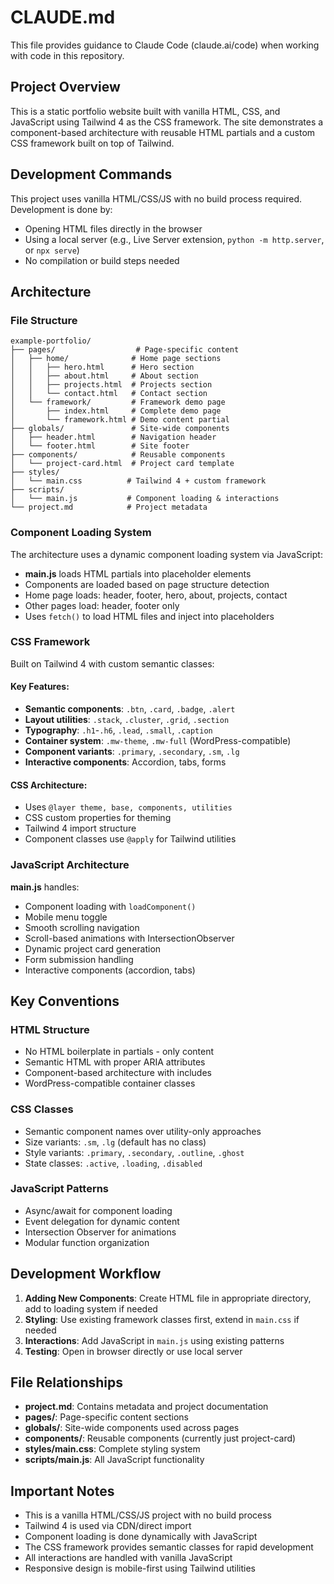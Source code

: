 # CLAUDE.md

This file provides guidance to Claude Code (claude.ai/code) when working with code in this repository.

## Project Overview

This is a static portfolio website built with vanilla HTML, CSS, and JavaScript using Tailwind 4 as the CSS framework. The site demonstrates a component-based architecture with reusable HTML partials and a custom CSS framework built on top of Tailwind.

## Development Commands

This project uses vanilla HTML/CSS/JS with no build process required. Development is done by:

- Opening HTML files directly in the browser
- Using a local server (e.g., Live Server extension, `python -m http.server`, or `npx serve`)
- No compilation or build steps needed

## Architecture

### File Structure

```
example-portfolio/
├── pages/                  # Page-specific content
│   ├── home/              # Home page sections
│   │   ├── hero.html      # Hero section
│   │   ├── about.html     # About section
│   │   ├── projects.html  # Projects section
│   │   └── contact.html   # Contact section
│   └── framework/         # Framework demo page
│       ├── index.html     # Complete demo page
│       └── framework.html # Demo content partial
├── globals/               # Site-wide components
│   ├── header.html        # Navigation header
│   └── footer.html        # Site footer
├── components/            # Reusable components
│   └── project-card.html  # Project card template
├── styles/
│   └── main.css          # Tailwind 4 + custom framework
├── scripts/
│   └── main.js           # Component loading & interactions
└── project.md            # Project metadata
```

### Component Loading System

The architecture uses a dynamic component loading system via JavaScript:

- **main.js** loads HTML partials into placeholder elements
- Components are loaded based on page structure detection
- Home page loads: header, footer, hero, about, projects, contact
- Other pages load: header, footer only
- Uses `fetch()` to load HTML files and inject into placeholders

### CSS Framework

Built on Tailwind 4 with custom semantic classes:

#### Key Features:
- **Semantic components**: `.btn`, `.card`, `.badge`, `.alert`
- **Layout utilities**: `.stack`, `.cluster`, `.grid`, `.section`
- **Typography**: `.h1`-`.h6`, `.lead`, `.small`, `.caption`
- **Container system**: `.mw-theme`, `.mw-full` (WordPress-compatible)
- **Component variants**: `.primary`, `.secondary`, `.sm`, `.lg`
- **Interactive components**: Accordion, tabs, forms

#### CSS Architecture:
- Uses `@layer theme, base, components, utilities`
- CSS custom properties for theming
- Tailwind 4 import structure
- Component classes use `@apply` for Tailwind utilities

### JavaScript Architecture

**main.js** handles:
- Component loading with `loadComponent()`
- Mobile menu toggle
- Smooth scrolling navigation
- Scroll-based animations with IntersectionObserver
- Dynamic project card generation
- Form submission handling
- Interactive components (accordion, tabs)

## Key Conventions

### HTML Structure
- No HTML boilerplate in partials - only content
- Semantic HTML with proper ARIA attributes
- Component-based architecture with includes
- WordPress-compatible container classes

### CSS Classes
- Semantic component names over utility-only approaches
- Size variants: `.sm`, `.lg` (default has no class)
- Style variants: `.primary`, `.secondary`, `.outline`, `.ghost`
- State classes: `.active`, `.loading`, `.disabled`

### JavaScript Patterns
- Async/await for component loading
- Event delegation for dynamic content
- Intersection Observer for animations
- Modular function organization

## Development Workflow

1. **Adding New Components**: Create HTML file in appropriate directory, add to loading system if needed
2. **Styling**: Use existing framework classes first, extend in `main.css` if needed
3. **Interactions**: Add JavaScript in `main.js` using existing patterns
4. **Testing**: Open in browser directly or use local server

## File Relationships

- **project.md**: Contains metadata and project documentation
- **pages/**: Page-specific content sections
- **globals/**: Site-wide components used across pages
- **components/**: Reusable components (currently just project-card)
- **styles/main.css**: Complete styling system
- **scripts/main.js**: All JavaScript functionality

## Important Notes

- This is a vanilla HTML/CSS/JS project with no build process
- Tailwind 4 is used via CDN/direct import
- Component loading is done dynamically with JavaScript
- The CSS framework provides semantic classes for rapid development
- All interactions are handled with vanilla JavaScript
- Responsive design is mobile-first using Tailwind utilities